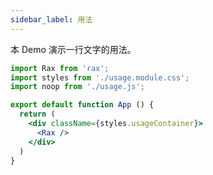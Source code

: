 ```yaml
---
sidebar_label: 用法
---
```


本 Demo 演示一行文字的用法。

```jsx preview
import Rax from 'rax';
import styles from './usage.module.css';
import noop from './usage.js';

export default function App () {
  return (
    <div className={styles.usageContainer}>
      <Rax />
    </div>
  )
}
```
